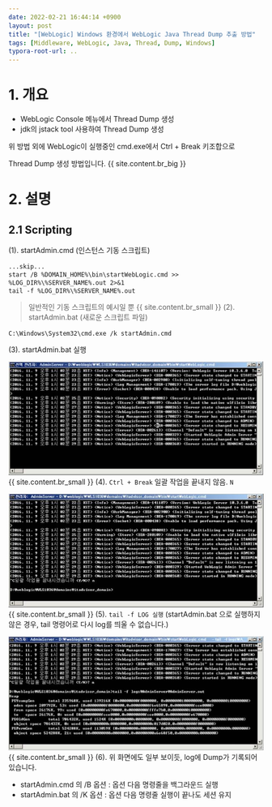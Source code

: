 ```yaml
---
date: 2022-02-21 16:44:14 +0900
layout: post
title: "[WebLogic] Windows 환경에서 WebLogic Java Thread Dump 추출 방법"
tags: [Middleware, WebLogic, Java, Thread, Dump, Windows]
typora-root-url: ..
---
```



# 1. 개요
* WebLogic Console 메뉴에서 Thread Dump 생성
* jdk의 jstack tool 사용하여 Thread Dump 생성

위 방법 외에 WebLogic이 실행중인 cmd.exe에서 Ctrl + Break 키조합으로

Thread Dump 생성 방법입니다.
{{ site.content.br_big }}
# 2. 설명

## 2.1 Scripting

(1). startAdmin.cmd (인스턴스 기동 스크립트)

```shell
...skip...
start /B %DOMAIN_HOME%\bin\startWebLogic.cmd >> %LOG_DIR%\%SERVER_NAME%.out 2>&1
tail -f %LOG_DIR%\%SERVER_NAME%.out
```

> 일반적인 기동 스크립트의 예시일 뿐
{{ site.content.br_small }}
(2). startAdmin.bat (새로운 스크립트 파일)

```shell
C:\Windows\System32\cmd.exe /k startAdmin.cmd
```


(3). startAdmin.bat 실행

![Java-Thread-Dump-On-Windows_1](/../assets_copy/posts/images/WebLogic/Java-Thread-Dump-On-Windows_1.png){{ site.content.br_small }}
(4). `Ctrl + Break` 일괄 작업을 끝내지 않음. `N`

![Java-Thread-Dump-On-Windows_2](/../assets_copy/posts/images/WebLogic/Java-Thread-Dump-On-Windows_2.png){{ site.content.br_small }}
(5). `tail -f LOG 실행` (startAdmin.bat 으로 실행하지 않은 경우, tail 명령어로 다시 log를 띄울 수 없습니다.)

![Java-Thread-Dump-On-Windows_3](/../assets_copy/posts/images/WebLogic/Java-Thread-Dump-On-Windows_3.png){{ site.content.br_small }}
(6). 위 화면에도 일부 보이듯, log에 Dump가 기록되어 있습니다.

* startAdmin.cmd 의 /B 옵션 : 옵션 다음 명령줄을 백그라운드 실행
* startAdmin.bat 의 /K 옵션 : 옵션 다음 명령줄 실행이 끝나도 세션 유지
